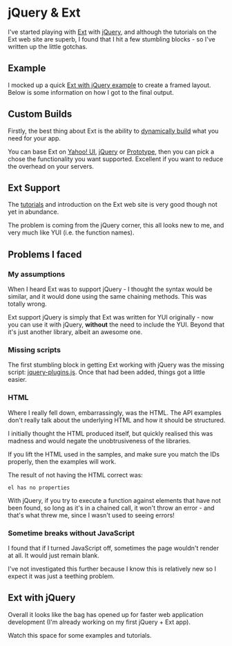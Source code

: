 # jQuery & Ext

I've started playing with [Ext](http://extjs.com) with [jQuery](http://jquery.com), and although the tutorials on the Ext web site are superb, I found that I hit a few stumbling blocks - so I've written up the little gotchas.


<!--more-->

## Example

I mocked up a quick [Ext with jQuery example](http://remysharp.com/wp-content/uploads/2007/04/ext_layout.html) to create a framed layout.  Below is some information on how I got to the final output.

## Custom Builds

Firstly, the best thing about Ext is the ability to [dynamically build](http://extjs.com/download/build) what you need for your app.

You can base Ext on [Yahoo! UI](http://developer.yahoo.com/yui/), [jQuery](http://jquery.com) or [Prototype](http://www.prototypejs.org/), then you can pick a chose the functionality you want supported.  Excellent if you want to reduce the overhead on your servers.

## Ext Support

The [tutorials](http://extjs.com/learn-about-ext-javascript-library) and introduction on the Ext web site is very good though not yet in abundance.

The problem is coming from the jQuery corner, this all looks new to me, and very much like YUI (i.e. the function names).

## Problems I faced

### My assumptions

When I heard Ext was to support jQuery - I thought the syntax would be similar, and it would done using the same chaining methods.  This was totally wrong.

Ext support jQuery is simply that Ext was written for YUI originally - now you can use it with jQuery, **without** the need to include the YUI.  Beyond that it's just another library, albeit an awesome one.

### Missing scripts

The first stumbling block in getting Ext working with jQuery was the missing script: [jquery-plugins.js](http://remysharp.com/js/jquery-plugins.js).  Once that had been added, things got a little easier.

### HTML

Where I really fell down, embarrassingly, was the HTML.  The API examples don't really talk about the underlying HTML and how it should be structured.  

I initially thought the HTML produced itself, but quickly realised this was madness and would negate the unobtrusiveness of the libraries.

If you lift the HTML used in the samples, and make sure you match the IDs properly, then the examples will work.

The result of not having the HTML correct was:

<code>el has no properties</code>

With jQuery, if you try to execute a function against elements that have not been found, so long as it's in a chained call, it won't throw an error - and that's what threw me, since I wasn't used to seeing errors!

### Sometime breaks without JavaScript

I found that if I turned JavaScript off, sometimes the page wouldn't render at all.  It would just remain blank.  

I've not investigated this further because I know this is relatively new so I expect it was just a teething problem.

## Ext with jQuery

Overall it looks like the bag has opened up for faster web application development (I'm already working on my first jQuery + Ext app). 

Watch this space for some examples and tutorials.